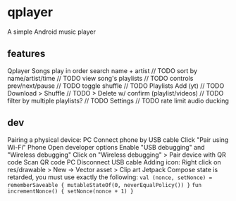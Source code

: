 # qplayer
A simple Android music player

## features
Qplayer
  Songs
    play in order
    search name + artist // TODO
    sort by name/artist/time // TODO
    view song's playlists // TODO
    controls
      prev/next/pause // TODO
      toggle shuffle // TODO
  Playlists
    Add (yt) // TODO
      Download
    > Shuffle // TODO
    > Delete w/ confirm (playlist/videos) // TODO
  filter by multiple playlists? // TODO
  Settings // TODO
    rate limit
    audio ducking

## dev
Pairing a physical device:
  PC
    Connect phone by USB cable
    Click "Pair using Wi-Fi"
  Phone
    Open developer options
    Enable "USB debugging" and "Wireless debugging"
    Click on "Wireless debugging" > Pair device with QR code
    Scan QR code
  PC
    Disconnect USB cable
Adding icon:
  Right click on res/drawable > New -> Vector asset > Clip art
Jetpack Compose state is retarded, you must use exactly the following:
  `val (nonce, setNonce) = rememberSaveable { mutableStateOf(0, neverEqualPolicy()) }`
  `fun incrementNonce() { setNonce(nonce + 1) }`